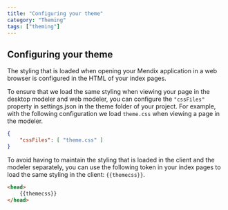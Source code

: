```yaml
---
title: "Configuring your theme"
category: "Theming"
tags: ["theming"]
---
```


## Configuring your theme

The styling that is loaded when opening your Mendix application in a web browser is configured in the HTML of your index pages.

To ensure that we load the same styling when viewing your page in the desktop modeler and web modeler, you can configure the `"cssFiles"` property in settings.json in the theme folder of your project. For example, with the following configuration we load `theme.css` when viewing a page in the modeler.

```json
{
    "cssFiles": [ "theme.css" ]
}
```

To avoid having to maintain the styling that is loaded in the client and the modeler separately, you can use the following token in your index pages to load the same styling in the client: `{{themecss}}`.

```html
<head>
    {{themecss}}
</head>
```
